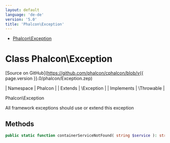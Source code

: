 ```yaml
---
layout: default
language: 'de-de'
version: '5.0'
title: 'Phalcon\Exception'
---
```


* [Phalcon\Exception](#exception)

<h1 id="exception">Class Phalcon\Exception</h1>

[Source on GitHub](https://github.com/phalcon/cphalcon/blob/v{{ page.version }}.0/phalcon/Exception.zep)

| Namespace  | Phalcon | | Extends    | \Exception | | Implements | \Throwable |

Phalcon\Exception

All framework exceptions should use or extend this exception


## Methods

```php
public static function containerServiceNotFound( string $service ): string;
```



